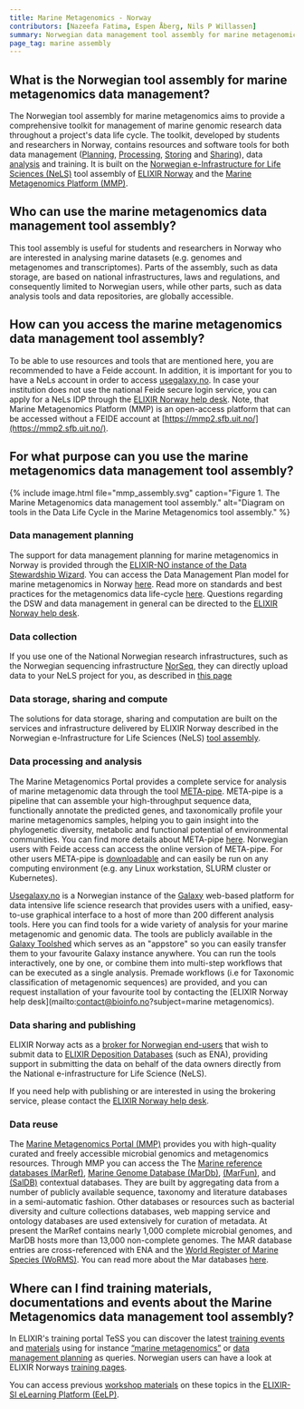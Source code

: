 ```yaml
---
title: Marine Metagenomics - Norway
contributors: [Nazeefa Fatima, Espen Åberg, Nils P Willassen]
summary: Norwegian data management tool assembly for marine metagenomics data
page_tag: marine assembly
---
```

## What is the Norwegian tool assembly for marine metagenomics data management?
The Norwegian tool assembly for marine metagenomics aims to provide a comprehensive toolkit for management of marine genomic research data throughout a project's data life cycle. The toolkit, developed by students and researchers in Norway, contains resources and software tools for both data management ([Planning](https://rdmkit.elixir-europe.org/planning), [Processing](https://rdmkit.elixir-europe.org/processing), [Storing](https://rdmkit.elixir-europe.org/storage.html) and [Sharing](https://rdmkit.elixir-europe.org/sharing)), data [analysis](https://rdmkit.elixir-europe.org/analysing) and training. It is built on the [Norwegian e-Infrastructure for Life Sciences (NeLS)](https://rdmkit.elixir-europe.org/nels_assembly.html) tool assembly of [ELIXIR Norway](https://elixir.no/) and the [Marine Metagenomics Platform (MMP)](https://mmp2.sfb.uit.no/).

## Who can use the marine metagenomics data management tool assembly?
This tool assembly is useful for students and researchers in Norway who are interested in analysing marine datasets (e.g. genomes and metagenomes and transcriptomes). Parts of the assembly, such as data storage, are based on national infrastructures, laws and regulations, and consequently limited to Norwegian users, while other parts, such as data analysis tools and data repositories, are globally accessible.

## How can you access the marine metagenomics data management tool assembly?
To be able to use resources and tools that are mentioned here, you are recommended to have a Feide account. In addition, it is important for you to have a NeLs account in order to access [usegalaxy.no](https://usegalaxy.no/). In case your institution does not use the national Feide secure login service, you can apply for a NeLs IDP through the [ELIXIR Norway help desk](mailto:contact@bioinfo.no?subject=marine%20metagenomics). Note, that Marine Metagenomics Platform (MMP) is an open-access platform that can be accessed without a FEIDE account at [https://mmp2.sfb.uit.no/](https://mmp2.sfb.uit.no/).

## For what purpose can you use the marine metagenomics data management tool assembly?

{% include image.html file="mmp_assembly.svg" caption="Figure 1. The Marine Metagenomics data management tool assembly." alt="Diagram on tools in the Data Life Cycle in the Marine Metagenomics tool assembly." %}

### Data management planning
The support for data management planning for marine metagenomics in Norway is provided through the [ELIXIR-NO instance of the Data Stewardship Wizard](https://elixir-no.ds-wizard.org/). You can access the Data Management Plan model for marine metagenomics in Norway [here](https://elixir-no.ds-wizard.org/projects/create/custom?selected=elixir.no:marinemetagenomics-elixir-norway:0.0.2). Read more on standards and best practices for the metagenomics data life-cycle [here](https://academic.oup.com/gigascience/article/6/8/gix047/3869082). Questions regarding the DSW and data management in general can be directed to the [ELIXIR Norway help desk](mailto:contact@bioinfo.no?subject=marine%20metagenomics).

### Data collection
If you use one of the National Norwegian research infrastructures, such as the Norwegian sequencing infrastructure [NorSeq](https://www.norseq.org/), they can directly upload data to your NeLS project for you, as described in [this page](https://elixir.no/Services-bak/data_produced_NorSeq)

### Data storage, sharing and compute
The solutions for data storage, sharing and computation are built on the services and infrastructure delivered by ELIXIR Norway described in the Norwegian e-Infrastructure for Life Sciences (NeLS) [tool assembly](https://rdmkit.elixir-europe.org/nels_assembly.html). 

### Data processing and analysis
The Marine Metagenomics Portal provides a complete service for analysis of marine metagenomic data through the tool [META-pipe](https://mmp2.sfb.uit.no/metapipe/). META-pipe is a pipeline that can assemble your high-throughput sequence data, functionally annotate the predicted genes, and taxonomically profile your marine metagenomics samples, helping you to gain insight into the phylogenetic diversity, metabolic and functional potential of environmental communities. You can find more details about META-pipe [here](https://www.ncbi.nlm.nih.gov/labs/pmc/articles/PMC6480938/). Norwegian users with Feide access can access the online version of META-pipe. For other users META-pipe is [downloadable](https://gitlab.com/uit-sfb/metapipe) and can easily be run on any computing environment (e.g. any Linux workstation, SLURM cluster	 or Kubernetes).

[Usegalaxy.no](https://usegalaxy.no/) is a Norwegian instance of the [Galaxy](https://wiki.galaxyproject.org/) web-based platform for data intensive life science research that provides users with a unified, easy-to-use graphical interface to a host of more than 200 different analysis tools. Here you can find tools for a wide variety of analysis for your marine metagenomic and genomic data. The tools are publicly available in the [Galaxy Toolshed](https://toolshed.g2.bx.psu.edu/) which serves as an "appstore" so you can easily transfer them to your favourite Galaxy instance anywhere. You can run the tools interactively, one by one, or combine them into multi-step workflows that can be executed as a single analysis. Premade workflows (i.e for Taxonomic classification of metagenomic sequences) are provided, and you can request installation of your favourite tool by contacting the [ELIXIR Norway help desk](mailto:contact@bioinfo.no?subject=marine metagenomics).

### Data sharing and publishing
ELIXIR Norway acts as a [broker for Norwegian end-users](https://elixir.no/news/52/63/ELIXIR-Norway-broker-data-to-ENA) that wish to submit data to [ELIXIR Deposition Databases](https://elixir-europe.org/platforms/data/elixir-deposition-databases#:~:text=ELIXIR%20Deposition%20Database%20list%20%20%20%20Deposition,%20%20%20%208%20more%20rows%20) (such as ENA), providing support in submitting the data on behalf of the data owners directly from the National e-infrastructure for Life Science (NeLS).

If you need help with publishing or are interested in using the brokering service, please contact the [ELIXIR Norway help desk](mailto:contact@bioinfo.no?subject=marine%20metagenomics).

### Data reuse
The [Marine Metagenomics Portal (MMP)](https://mmp2.sfb.uit.no/) provides you with high-quality curated and freely accessible microbial genomics and metagenomics resources. Through MMP you can access the The [Marine reference databases (MarRef)](https://mmp2.sfb.uit.no/marref/), [Marine Genome Database (MarDb)](https://mmp2.sfb.uit.no/mardb/), [(MarFun)](https://mmp2.sfb.uit.no/marfun/), and [(SalDB)](https://mmp2.sfb.uit.no/saldb/) contextual databases. They are built by aggregating data from a number of publicly available sequence, taxonomy and literature databases in a semi-automatic fashion. Other databases or resources such as bacterial diversity and culture collections databases, web mapping service and ontology databases are used extensively for curation of metadata. At present the MarRef contains nearly 1,000 complete microbial genomes, and MarDB hosts more than 13,000 non-complete genomes. The MAR database entries are cross-referenced with ENA and the [World Register of Marine Species (WoRMS)](http://marinespecies.org/). You can read more about the Mar databases [here](https://pubmed.ncbi.nlm.nih.gov/29106641/).

## Where can I find training materials, documentations and events about the Marine Metagenomics data management tool assembly?
In ELIXIR's training portal TeSS you can discover the latest [training events](https://tess.elixir-europe.org/events) and [materials](https://tess.elixir-europe.org/materials) using for instance [“marine metagenomics”](https://tess.elixir-europe.org/search?utf8=%E2%9C%93&q=marine+metagenomics) or [data management planning](https://tess.elixir-europe.org/search?utf8=%E2%9C%93&q=data+management+planning) as queries. Norwegian users can have a look at ELIXIR Norways [training pages](https://elixir.no/training/material).

You can access previous [workshop materials](https://elixir.mf.uni-lj.si/course/index.php?categoryid=16) on these topics in the [ELIXIR-SI eLearning Platform (EeLP)](https://elixir.mf.uni-lj.si/).

